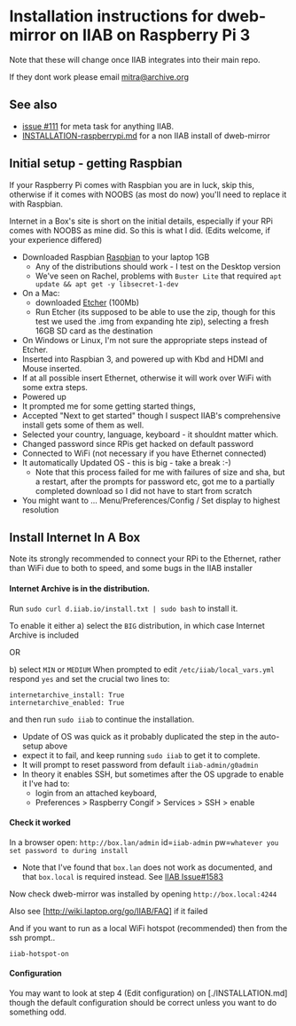 # Installation instructions for dweb-mirror on IIAB on Raspberry Pi 3

Note that these will change once IIAB integrates into their main repo.

If they dont work please email mitra@archive.org

## See also
* [issue #111](https://github.com/internetarchive/dweb-mirror/issues/111) for meta task for anything IIAB.
* [INSTALLATION-raspberrypi.md](INSTALLATION-raspberrypi.md) for a non IIAB install of dweb-mirror

## Initial setup - getting Raspbian

If your Raspberry Pi comes with Raspbian you are in luck, skip this, 
otherwise if it comes with NOOBS (as most do now) you'll need to replace it with Raspbian.

Internet in a Box's site is short on the initial details, especially if your RPi comes with NOOBS as mine did. 
So this is what I did. (Edits welcome, if your experience differed)

* Downloaded Raspbian [Raspbian](https://www.raspberrypi.org/downloads/raspbian/) to your laptop 1GB
  * Any of the distributions should work - I test on the Desktop version
  * We've seen on Rachel, problems with `Buster Lite` that required `apt update && apt get -y libsecret-1-dev`
* On a Mac:
  * downloaded [Etcher](https://www.balena.io/etcher/) (100Mb)
  * Run Etcher (its supposed to be able to use the zip, though for this test we used the .img from expanding hte zip), selecting a fresh 16GB SD card as the destination
* On Windows or Linux, I'm not sure the appropriate steps instead of Etcher. 
* Inserted into Raspbian 3, and powered up with Kbd and HDMI and Mouse inserted. 
* If at all possible insert Ethernet, otherwise it will work over WiFi with some extra steps.
* Powered up
* It prompted me for some getting started things, 
* Accepted "Next to get started" though I suspect IIAB's comprehensive install gets some of them as well.
* Selected your country, language, keyboard - it shouldnt matter which.
* Changed password since RPis get hacked on default password
* Connected to WiFi (not necessary if you have Ethernet connected)
* It automatically Updated OS - this is big - take a break :-)
    * Note that this process failed for me with failures of size and sha, but a restart, after the prompts for password etc, 
    got me to a partially completed download so I did not have to start from scratch
* You might want to ... Menu/Preferences/Config / Set display to highest resolution

## Install Internet In A Box

Note its strongly recommended to connect your RPi to the Ethernet, rather than WiFi due to both to speed, 
and some bugs in the IIAB installer

#### Internet Archive is in the distribution.

Run `sudo curl d.iiab.io/install.txt | sudo bash` to install it.
 
To enable it either
a) select the `BIG` distribution, in which case Internet Archive is included 

OR 

b) select `MIN` or `MEDIUM` 
When prompted to edit `/etc/iiab/local_vars.yml` respond `yes` and set the crucial two lines to:
```
internetarchive_install: True
internetarchive_enabled: True
```
and then run `sudo iiab` to continue the installation.

* Update of OS was quick as it probably duplicated the step in the auto-setup above
* expect it to fail, and keep running `sudo iiab` to get it to complete.    
* It will prompt to reset password from default `iiab-admin/g0admin`
* In theory it enables SSH, but sometimes after the OS upgrade to enable it I've had to:
  * login from an attached keyboard, 
  * Preferences > Raspberry Congif > Services > SSH > enable

#### Check it worked 

In a browser open: `http://box.lan/admin`   id=`iiab-admin` pw=`whatever you set password to during install`

* Note that I've found that `box.lan` does not work as documented, and that `box.local` is required instead. 
  See [IIAB Issue#1583](https://github.com/iiab/iiab/issues/1583)
  
Now check dweb-mirror was installed by opening `http://box.local:4244`
  
Also see [http://wiki.laptop.org/go/IIAB/FAQ] if it failed

And if you want to run as a local WiFi hotspot (recommended) then from the ssh prompt..
```
iiab-hotspot-on
```

#### Configuration

You may want to look at step 4 (Edit configuration) on [./INSTALLATION.md] though the default configuration should be correct unless you want to do something odd.

